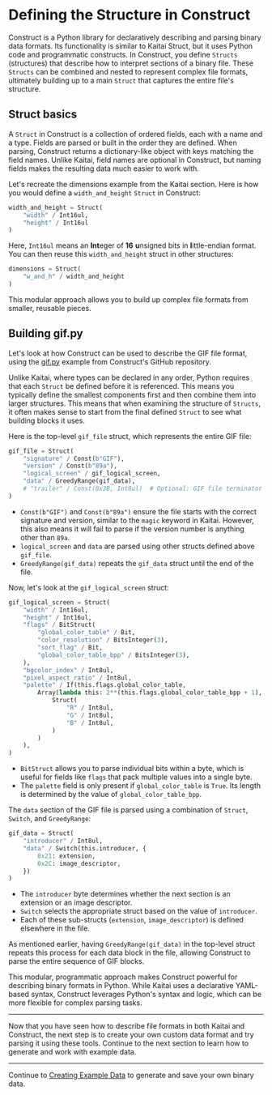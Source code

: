 # Defining the Structure in Construct

Construct is a Python library for declaratively describing and parsing binary data formats. Its functionality is similar to Kaitai Struct, but it uses Python code and programmatic constructs. In Construct, you define `Structs` (structures) that describe how to interpret sections of a binary file. These `Structs` can be combined and nested to represent complex file formats, ultimately building up to a main `Struct` that captures the entire file's structure.

## Struct basics

A `Struct` in Construct is a collection of ordered fields, each with a name and a type. Fields are parsed or built in the order they are defined. When parsing, Construct returns a dictionary-like object with keys matching the field names. Unlike Kaitai, field names are optional in Construct, but naming fields makes the resulting data much easier to work with.

Let's recreate the dimensions example from the Kaitai section. Here is how you would define a `width_and_height` `Struct` in Construct:

```python
width_and_height = Struct(
    "width" / Int16ul,
    "height" / Int16ul
)
```

Here, `Int16ul` means an **Int**eger of **16** **u**nsigned bits in **l**ittle-endian format. You can then reuse this `width_and_height` struct in other structures:

```python
dimensions = Struct(
    "w_and_h" / width_and_height
)
```

This modular approach allows you to build up complex file formats from smaller, reusable pieces.

## Building gif.py

Let's look at how Construct can be used to describe the GIF file format, using the [gif.py](https://github.com/construct/construct/blob/master/deprecated_gallery/gif.py) example from Construct's GitHub repository.

Unlike Kaitai, where types can be declared in any order, Python requires that each `Struct` be defined before it is referenced. This means you typically define the smallest components first and then combine them into larger structures. This means that when examining the structure of `Structs`, it often makes sense to start from the final defined `Struct` to see what building blocks it uses.

Here is the top-level `gif_file` struct, which represents the entire GIF file:

```python
gif_file = Struct(
    "signature" / Const(b"GIF"),
    "version" / Const(b"89a"),
    "logical_screen" / gif_logical_screen,
    "data" / GreedyRange(gif_data),
    # "trailer" / Const(0x3B, Int8ul)  # Optional: GIF file terminator
)
```

- `Const(b"GIF")` and `Const(b"89a")` ensure the file starts with the correct signature and version, similar to the `magic` keyword in Kaitai. However, this also means it will fail to parse if the version number is anything other than `89a`.
- `logical_screen` and `data` are parsed using other structs defined above `gif_file`.
- `GreedyRange(gif_data)` repeats the `gif_data` struct until the end of the file.

Now, let's look at the `gif_logical_screen` struct:

```python
gif_logical_screen = Struct(
    "width" / Int16ul,
    "height" / Int16ul,
    "flags" / BitStruct(
        "global_color_table" / Bit,
        "color_resolution" / BitsInteger(3),
        "sort_flag" / Bit,
        "global_color_table_bpp" / BitsInteger(3),
    ),
    "bgcolor_index" / Int8ul,
    "pixel_aspect_ratio" / Int8ul,
    "palette" / If(this.flags.global_color_table,
        Array(lambda this: 2**(this.flags.global_color_table_bpp + 1),
            Struct(
                "R" / Int8ul,
                "G" / Int8ul,
                "B" / Int8ul,
            )
        )
    ),
)
```

- `BitStruct` allows you to parse individual bits within a byte, which is useful for fields like `flags` that pack multiple values into a single byte.
- The `palette` field is only present if `global_color_table` is `True`. Its length is determined by the value of `global_color_table_bpp`.

The `data` section of the GIF file is parsed using a combination of `Struct`, `Switch`, and `GreedyRange`:

```python
gif_data = Struct(
    "introducer" / Int8ul,
    "data" / Switch(this.introducer, {
        0x21: extension,
        0x2C: image_descriptor,
    })
)
```

- The `introducer` byte determines whether the next section is an extension or an image descriptor.
- `Switch` selects the appropriate struct based on the value of `introducer`.
- Each of these sub-structs (`extension`, `image_descriptor`) is defined elsewhere in the file.

As mentioned earlier, having `GreedyRange(gif_data)` in the top-level struct repeats this process for each data block in the file, allowing Construct to parse the entire sequence of GIF blocks.

This modular, programmatic approach makes Construct powerful for describing binary formats in Python. While Kaitai uses a declarative YAML-based syntax, Construct leverages Python's syntax and logic, which can be more flexible for complex parsing tasks.

---

Now that you have seen how to describe file formats in both Kaitai and Construct, the next step is to create your own custom data format and try parsing it using these tools. Continue to the next section to learn how to generate and work with example data.

---

Continue to [Creating Example Data](06_creating_example_data.md) to generate and save your own binary data.